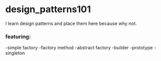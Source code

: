 # design_patterns101
I learn design patterns and place them here because why not.

### featuring:
 -simple factory
 -factory method
 -abstract factory
 -builder
 -prototype
 -singleton